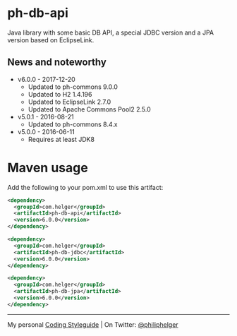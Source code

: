 # ph-db-api

Java library with some basic DB API, a special JDBC version and a JPA version based on EclipseLink.

## News and noteworthy

* v6.0.0 - 2017-12-20
  * Updated to ph-commons 9.0.0
  * Updated to H2 1.4.196
  * Updated to EclipseLink 2.7.0
  * Updated to Apache Commons Pool2 2.5.0
* v5.0.1 - 2016-08-21
  * Updated to ph-commons 8.4.x
* v5.0.0 - 2016-06-11
  * Requires at least JDK8

# Maven usage
Add the following to your pom.xml to use this artifact:

```xml
<dependency>
  <groupId>com.helger</groupId>
  <artifactId>ph-db-api</artifactId>
  <version>6.0.0</version>
</dependency>
```

```xml
<dependency>
  <groupId>com.helger</groupId>
  <artifactId>ph-db-jdbc</artifactId>
  <version>6.0.0</version>
</dependency>
```

```xml
<dependency>
  <groupId>com.helger</groupId>
  <artifactId>ph-db-jpa</artifactId>
  <version>6.0.0</version>
</dependency>
```

---

My personal [Coding Styleguide](https://github.com/phax/meta/blob/master/CodeingStyleguide.md) |
On Twitter: <a href="https://twitter.com/philiphelger">@philiphelger</a>
